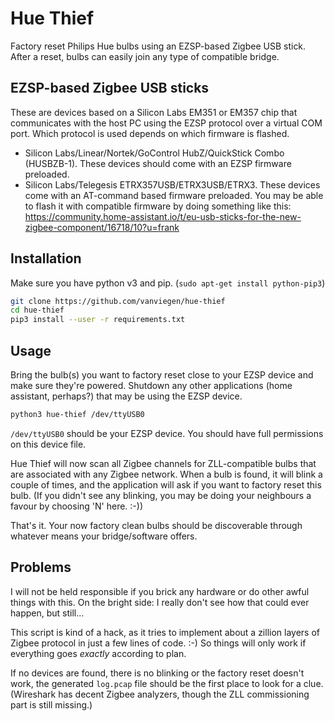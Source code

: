# Hue Thief


Factory reset Philips Hue bulbs using an EZSP-based Zigbee USB stick. After a reset, bulbs can easily join any type of compatible bridge.


## EZSP-based Zigbee USB sticks

These are devices based on a Silicon Labs EM351 or EM357 chip that communicates with the host PC using the EZSP protocol over a virtual COM port. Which protocol is used depends on which firmware is flashed.

- Silicon Labs/Linear/Nortek/GoControl HubZ/QuickStick Combo (HUSBZB-1). These devices should come with an EZSP firmware preloaded.
- Silicon Labs/Telegesis ETRX357USB/ETRX3USB/ETRX3. These devices come with an AT-command based firmware preloaded. You may be able to flash it with compatible firmware by doing something like this: https://community.home-assistant.io/t/eu-usb-sticks-for-the-new-zigbee-component/16718/10?u=frank


## Installation

Make sure you have python v3 and pip. (`sudo apt-get install python-pip3`)

```sh
git clone https://github.com/vanviegen/hue-thief
cd hue-thief
pip3 install --user -r requirements.txt
```


## Usage

Bring the bulb(s) you want to factory reset close to your EZSP device and make sure they're powered. Shutdown any other applications (home assistant, perhaps?) that may be using the EZSP device.

```sh
python3 hue-thief /dev/ttyUSB0
```

`/dev/ttyUSB0` should be your EZSP device. You should have full permissions on this device file.

Hue Thief will now scan all Zigbee channels for ZLL-compatible bulbs that are associated with any Zigbee network. When a bulb is found, it will blink a couple of times, and the application will ask if you want to factory reset this bulb. (If you didn't see any blinking, you may be doing your neighbours a favour by choosing 'N' here. :-))

That's it. Your now factory clean bulbs should be discoverable through whatever means your bridge/software offers.


## Problems

I will not be held responsible if you brick any hardware or do other awful things with this. On the bright side: I really don't see how that could ever happen, but still...

This script is kind of a hack, as it tries to implement about a zillion layers of Zigbee protocol in just a few lines of code. :-) So things will only work if everything goes *exactly* according to plan.

If no devices are found, there is no blinking or the factory reset doesn't work, the generated `log.pcap` file should be the first place to look for a clue. (Wireshark has decent Zigbee analyzers, though the ZLL commissioning part is still missing.)

